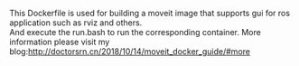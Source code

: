This Dockerfile is used for building a moveit image that supports gui for ros application such as rviz and others.  
And execute the run.bash to run the corresponding container.
More information please visit my blog:http://doctorsrn.cn/2018/10/14/moveit_docker_guide/#more
